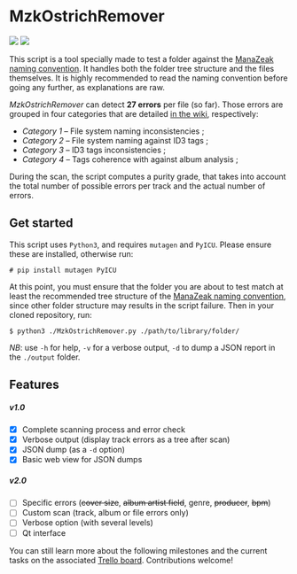 # MzkOstrichRemover

![](https://badgen.net/badge/version/1.1.0/blue) ![](https://badgen.net/badge/license/GPL-3.0/green)

This script is a tool specially made to test a folder against the [ManaZeak naming convention](https://github.com/ManaZeak/ManaZeak/wiki/Naming-convention). It handles both the folder tree structure and the files themselves. It is highly recommended to read the naming convention before going any further, as explanations are raw.

*MzkOstrichRemover* can detect **27 errors** per file (so far). Those errors are grouped in four categories that are detailed [in the wiki](https://github.com/ManaZeak/MzkOstrichRemover/wiki/Tracked-Errors), respectively:

- *Category 1* – File system naming inconsistencies ;  
- *Category 2* – File system naming against ID3 tags ;  
- *Category 3* – ID3 tags inconsistencies ;  
- *Category 4* – Tags coherence with against album analysis ;  

During the scan, the script computes a purity grade, that takes into account the total number of possible errors per track and the actual number of errors.

## Get started

This script uses `Python3`, and requires `mutagen` and `PyICU`. Please ensure these are installed, otherwise run:

`# pip install mutagen PyICU`

At this point, you must ensure that the folder you are about to test match at least the recommended tree structure of the [ManaZeak naming convention](https://github.com/ManaZeak/ManaZeak/wiki/Naming-convention), since other folder structure may results in the script failure. Then in your cloned repository, run:

`$ python3 ./MzkOstrichRemover.py ./path/to/library/folder/`

*NB*: use `-h` for help, `-v` for a verbose output, `-d` to dump a JSON report in the `./output` folder.

## Features

##### v1.0
- [x] Complete scanning process and error check
- [x] Verbose output (display track errors as a tree after scan)
- [x] JSON dump (as a `-d` option)
- [x] Basic web view for JSON dumps

##### v2.0
- [ ] Specific errors (~~cover size~~, ~~album artist field~~, genre, ~~producer~~, ~~bpm~~)
- [ ] Custom scan (track, album or file errors only)
- [ ] Verbose option (with several levels)
- [ ] Qt interface

 You can still learn more about the following milestones and the current tasks on the associated [Trello board](https://trello.com/b/0nVfm0Xz/mzkostrichremover). Contributions welcome!
